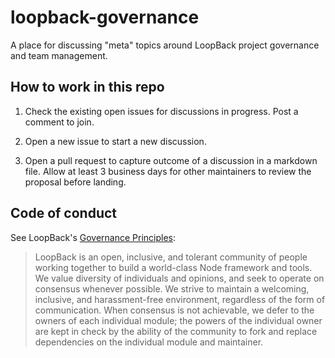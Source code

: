 # loopback-governance

A place for discussing "meta" topics around LoopBack project governance and team
management.

## How to work in this repo

1. Check the existing open issues for discussions in progress.
   Post a comment to join.

2. Open a new issue to start a new discussion.

3. Open a pull request to capture outcome of a discussion in a markdown file.
   Allow at least 3 business days for other maintainers to review the proposal
   before landing.

## Code of conduct

See LoopBack's [Governance
Principles](https://loopback.io/doc/en/contrib/Governance.html#principles):

> LoopBack is an open, inclusive, and tolerant community of people working
> together to build a world-class Node framework and tools. We value diversity
> of individuals and opinions, and seek to operate on consensus whenever
> possible. We strive to maintain a welcoming, inclusive, and harassment-free
> environment, regardless of the form of communication. When consensus is not
> achievable, we defer to the owners of each individual module; the powers of
> the individual owner are kept in check by the ability of the community to
> fork and replace dependencies on the individual module and maintainer.
